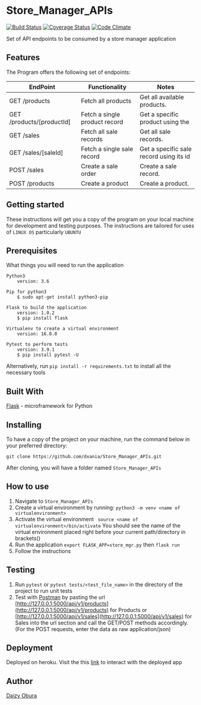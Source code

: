 # Store_Manager_APIs


[![Build Status](https://travis-ci.com/dxania/Store_Manager_APIs.svg?branch=develop)](https://travis-ci.com/dxania/Store_Manager_APIs)
[![Coverage Status](https://coveralls.io/repos/github/dxania/Store_Manager_APIs/badge.svg?branch=develop)](https://coveralls.io/github/dxania/Store_Manager_APIs?branch=develop)
[![Code Climate](https://codeclimate.com/github/codeclimate/codeclimate/badges/gpa.svg)](https://codeclimate.com/github/dxania/Store_Manager_APIs)


Set of API endpoints to be consumed by a store manager application


## Features
The Program offers the following set of endpoints:


  | EndPoint                   | Functionality                 | Notes                                  |
  | ---------------------------|-------------------------------|----------------------------------------|
  | GET /products              | Fetch all products            | Get all available products.            |
  | GET /products/[productId]  | Fetch a single product record | Get a specific product using the       |  |                                                               product’s id.                         |
  |  GET /sales                | Fetch all sale records        | Get all sale records.                  |
  |  GET /sales/[saleId]       | Fetch a single sale record    | Get a specific sale record using its id|
  |  POST /sales               | Create a sale order           | Create a sale record.                  |
  |  POST /products            | Create a product              | Create a product.                      |



## Getting started
These instructions will get you a copy of the program on your local machine for development and testing purposes. The instructions are tailored for uses of `LINUX OS` particularly `UBUNTU`

## Prerequisites
What things you will need to run the application

```
Python3
    version: 3.6
```
```
Pip for python3
    $ sudo apt-get install python3-pip
```
```
Flask to build the application
    version: 1.0.2
    $ pip install flask
```
```
Virtualenv to create a virtual environment
    version: 16.0.0
```
```
Pytest to perform tests
    version: 3.9.1
    $ pip install pytest -U
```
Alternatively, run `pip install -r requirements.txt` to install all the necessary tools

## Built With
[Flask](http://flask.pocoo.org/) -  microframework for Python

## Installing
To have a copy of the project on your machine, run the command below in your preferred directory:

``` 
git clone https://github.com/dxania/Store_Manager_APIs.git
```
After cloning, you will have a folder named `Store_Manager_APIs`

## How to use
1. Navigate to `Store_Manager_APIs`
2. Create a virtual environment by running:
``` python3 -m venv <name of virtualenvironment> ```
3. Activate the virtual environment
``` source <name of virtualenvironment>/bin/activate```
You should see the name of the virtual environment placed right before your current path/directory in brackets()
4. Run the application
```export FLASK_APP=store_mgr.py``` then
```flask run```
5. Follow the instructions

## Testing
1. Run `pytest` or `pytest tests/<test_file_name>` in the directory of the project to run unit tests
2. Test with [Postman](https://www.getpostman.com/) by pasting the url [http://127.0.0.1:5000/api/v1/products](http://127.0.0.1:5000/api/v1/products) for Products or [http://127.0.0.1:5000/api/v1/sales](http://127.0.0.1:5000/api/v1/sales) for Sales into the url section and call the GET/POST methods accordingly. (For the POST requests, enter the data as raw application/json)

## Deployment
Deployed on heroku.
Visit the this [link](https://store-manager-apis.herokuapp.com) to interact with the deployed app

## Author
[Daizy Obura](https://github.com/dxania/)